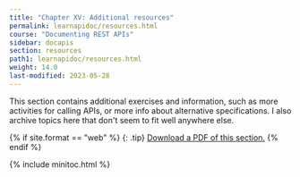 ```yaml
---
title: "Chapter XV: Additional resources"
permalink: learnapidoc/resources.html
course: "Documenting REST APIs"
sidebar: docapis
section: resources
path1: learnapidoc/resources.html
weight: 14.0
last-modified: 2023-05-28
---
```


This section contains additional exercises and information, such as more activities for calling APIs, or more info about alternative specifications. I also archive topics here that don't seem to fit well anywhere else.

{% if site.format == "web" %}
{: .tip}
<a class="noCrossRef" href="https://s3.us-west-1.wasabisys.com/learnapidoc-outputs/docapis_fifteen.pdf"><i class="fa fa-file-pdf-o"></i> Download a PDF of this section.</a>
{% endif %}

{% include minitoc.html %}
